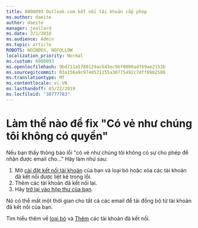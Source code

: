 ```yaml
---
title: 8000093 Outlook.com kết nối tài khoản cấp phép
ms.author: daeite
author: daeite
manager: joallard
ms.date: 3/1/2018
ms.audience: Admin
ms.topic: article
ROBOTS: NOINDEX, NOFOLLOW
localization_priority: Normal
ms.custom: 8000093
ms.openlocfilehash: 9bd711a5780129ac643ec9bf0000adf69ae2153b
ms.sourcegitcommit: 03a156a9c9740521155a30775492c7dff0982588
ms.translationtype: MT
ms.contentlocale: vi-VN
ms.lasthandoff: 03/22/2019
ms.locfileid: "30777783"
---
```

# <a name="how-to-fix-it-looks-like-we-dont-have-permission"></a>Làm thế nào để fix "Có vẻ như chúng tôi không có quyền"

Nếu bạn thấy thông báo lỗi "có vẻ như chúng tôi không có sự cho phép để nhận được email cho..." Hãy làm như sau:

1. Mở [cài đặt kết nối tài khoản](https://outlook.live.com/mail/options/mail/accounts) của bạn và loại bỏ hoặc xóa các tài khoản đã kết nối được liệt kê trong lỗi. 
2. Thêm các tài khoản đã kết nối lại.
3. Hãy [trở lại vào hộp thư của bạn](https://outlook.live.com/mail/inbox).

Nó có thể mất một thời gian cho tất cả các email để tái đồng bộ từ tài khoản đã kết nối của bạn.

Tìm hiểu thêm về [loại bỏ](https://support.office.com/article/0b9a6b95-ff1b-46c1-bf60-d6b3b82c5ac8) và [Thêm](https://support.office.com/article/c5224df4-5885-4e79-91ba-523aa743f0ba) các tài khoản đã kết nối.